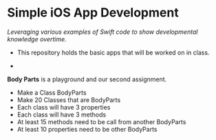 # Simple iOS App Development 

_Leveraging various examples of Swift code to show developmental knowledge overtime._

- This repository holds the basic apps that will be worked on in class. 

-

**Body Parts** is a playground and our second assignment. 

  - Make a Class BodyParts
  - Make 20 Classes that are BodyParts
  - Each class will have 3 properties 
  - Each class will have 3 methods
  - At least 15 methods need to be call from another BodyParts
  - At least 10 properties need to be other BodyParts



